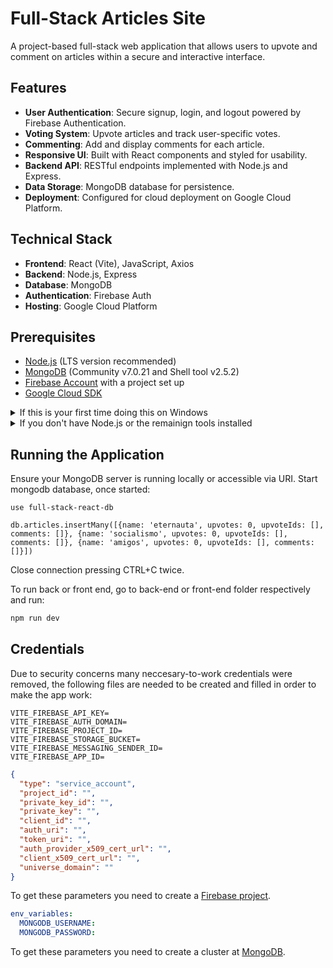 # Full-Stack Articles Site

A project-based full-stack web application that allows users to upvote and comment on articles within a secure and interactive interface.

## Features

- **User Authentication**: Secure signup, login, and logout powered by Firebase Authentication.
- **Voting System**: Upvote articles and track user-specific votes.
- **Commenting**: Add and display comments for each article.
- **Responsive UI**: Built with React components and styled for usability.
- **Backend API**: RESTful endpoints implemented with Node.js and Express.
- **Data Storage**: MongoDB database for persistence.
- **Deployment**: Configured for cloud deployment on Google Cloud Platform.

## Technical Stack

- **Frontend**: React (Vite), JavaScript, Axios
- **Backend**: Node.js, Express
- **Database**: MongoDB
- **Authentication**: Firebase Auth
- **Hosting**: Google Cloud Platform

## Prerequisites

- [Node.js](https://nodejs.org/) (LTS version recommended) 
- [MongoDB](https://www.mongodb.com/) (Community v7.0.21 and Shell tool v2.5.2)
- [Firebase Account](https://firebase.google.com/) with a project set up
- [Google Cloud SDK](https://cloud.google.com/sdk)

<details>
  <summary>If this is your first time doing this on Windows</summary>

You'll be delighted to, after download those:
```bash
nano ~/.bashrc
```
Add to the file:
```/.bashrc
alias mongosh='"/c/Program Files/MongoDB/Server/mongo-2.5.2-win32-x64/bin/mongosh.exe"'
alias mongod='"/c/Program Files/MongoDB/Server/7.0/bin/mongod.exe"'
alias gcloud='"/c/Program Files (x86)/Google/Cloud SDK/google-cloud-sdk/bin/gcloud.cmd"'
```
Save with CTRL+S and exit with CTRL+X.
Después, recargá:
```bash
source ~/.bashrc
```
</details>

<details>
  <summary>If you don't have Node.js or the remainign tools installed</summary>

Install nvm, run in bash:
```bash
curl -o- https://raw.githubusercontent.com/nvm-sh/nvm/v0.39.7/install.sh | bash
```

Close terminal and open it back, and run:
```bash
export NVM_DIR="$HOME/.nvm"
source "$NVM_DIR/nvm.sh"
```

Install Node.js (LTS version):
```bash
nvm install --lts
```

Verify correct installation:
```bash
node -v
npm -v
```

On back-end folder run:
```bash
npm install --save-dev nodemon
npm install mongodb
```

On front-end folder run:
```bash
npm install axios
npm install firebase
```
</details>

## Running the Application

Ensure your MongoDB server is running locally or accessible via URI.
Start mongodb database, once started:
```mongosh
use full-stack-react-db

db.articles.insertMany([{name: 'eternauta', upvotes: 0, upvoteIds: [], comments: []}, {name: 'socialismo', upvotes: 0, upvoteIds: [], comments: []}, {name: 'amigos', upvotes: 0, upvoteIds: [], comments: []}])
```
Close connection pressing CTRL+C twice.

To run back or front end, go to back-end or front-end folder respectively and run:
```bash
npm run dev
```

## Credentials
Due to security concerns many neccesary-to-work credentials were removed, the following files are needed to be created and filled in order to make the app work:
```/front-end/.env
VITE_FIREBASE_API_KEY=
VITE_FIREBASE_AUTH_DOMAIN=
VITE_FIREBASE_PROJECT_ID=
VITE_FIREBASE_STORAGE_BUCKET=
VITE_FIREBASE_MESSAGING_SENDER_ID=
VITE_FIREBASE_APP_ID=
```
```/back-end/credentials.json
{
  "type": "service_account",
  "project_id": "",
  "private_key_id": "",
  "private_key": "",
  "client_id": "",
  "auth_uri": "",
  "token_uri": "",
  "auth_provider_x509_cert_url": "",
  "client_x509_cert_url": "",
  "universe_domain": ""
}
```
To get these parameters you need to create a [Firebase project](https://console.firebase.google.com/).

```/back-end/prod-env.yaml
env_variables:
  MONGODB_USERNAME: 
  MONGODB_PASSWORD: 
```
To get these parameters you need to create a cluster at [MongoDB](https://cloud.mongodb.com/).
